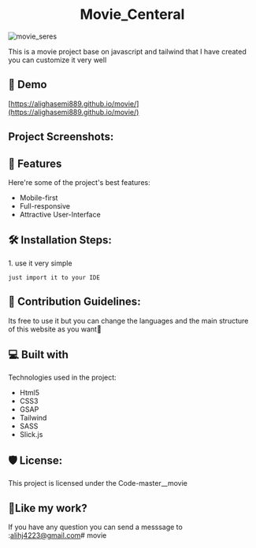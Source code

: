 <h1 align="center" id="title">Movie_Centeral</h1>


![movie_seres](https://github.com/alighasemi889/movie/assets/58810370/fa3b42c6-2c10-4863-ba47-ca2e99307567)




<p id="description">This is a movie project base on javascript and tailwind that I have created you can customize it very well</p>

<h2>🚀 Demo</h2>

[https://alighasemi889.github.io/movie/](https://alighasemi889.github.io/movie/)

<h2>Project Screenshots:</h2>


  
  
<h2>🧐 Features</h2>

Here're some of the project's best features:

*   Mobile-first
*   Full-responsive
*   Attractive User-Interface

<h2>🛠️ Installation Steps:</h2>

<p>1. use it very simple</p>

```
just import it to your IDE
```

<h2>🍰 Contribution Guidelines:</h2>

Its free to use it but you can change the languages and the main structure of this website as you want💖

  
  
<h2>💻 Built with</h2>

Technologies used in the project:

*   Html5
*   CSS3
*   GSAP
*   Tailwind
*   SASS
*   Slick.js

<h2>🛡️ License:</h2>

This project is licensed under the Code-master\_\_movie

<h2>💖Like my work?</h2>

If you have any question you can send a messsage to :alihj4223@gmail.com# movie
 
